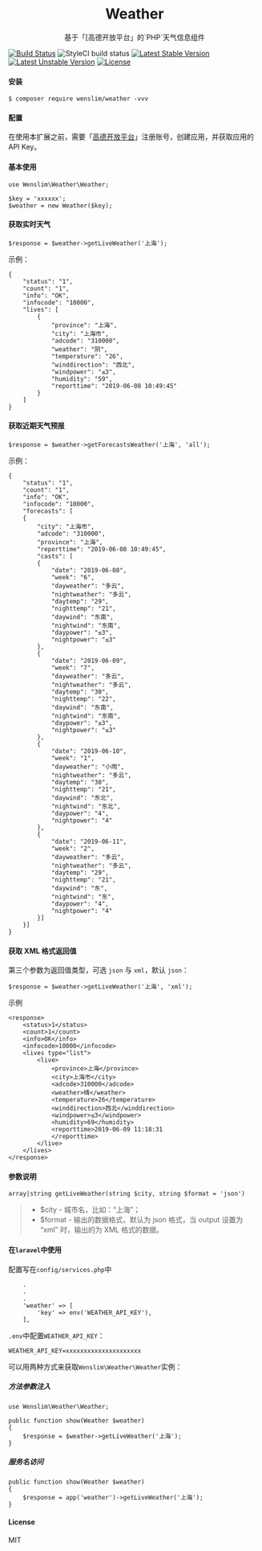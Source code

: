 <h1 align="center">Weather</h1>
<p align="center">
基于「[高德开放平台」的`PHP`天气信息组件
</p>

[![Build Status](https://travis-ci.org/wenslim/weather.svg?branch=master)](https://travis-ci.org/wenslim/weather)
![StyleCI build status](https://github.styleci.io/repos/190960988/shield)
[![Latest Stable Version](https://poser.pugx.org/wenslim/weather/v/stable)](https://packagist.org/packages/wenslim/weather)
[![Latest Unstable Version](https://poser.pugx.org/wenslim/weather/v/unstable)](https://packagist.org/packages/wenslim/weather)
[![License](https://poser.pugx.org/wenslim/weather/license)](https://packagist.org/packages/wenslim/weather)

#### 安装
```
$ composer require wenslim/weather -vvv
```
#### 配置
在使用本扩展之前，需要「[高德开放平台](https://lbs.amap.com/dev/index)」注册账号，创建应用，并获取应用的 API Key。
#### 基本使用
```
use Wenslim\Weather\Weather;

$key = 'xxxxxx';
$weather = new Weather($key);
```
#### 获取实时天气
```
$response = $weather->getLiveWeather('上海');
```
示例：
```
{
    "status": "1",
    "count": "1",
    "info": "OK",
    "infocode": "10000",
    "lives": [
        {
            "province": "上海",
            "city": "上海市",
            "adcode": "310000",
            "weather": "阴",
            "temperature": "26",
            "winddirection": "西北",
            "windpower": "≤3",
            "humidity": "59",
            "reporttime": "2019-06-08 10:49:45"
        }
    ]
}
```
#### 获取近期天气预报
```
$response = $weather->getForecastsWeather('上海', 'all');
```
示例：
```
{
    "status": "1",
    "count": "1",
    "info": "OK",
    "infocode": "10000",
    "forecasts": [
    {
        "city": "上海市",
        "adcode": "310000",
        "province": "上海",
        "reporttime": "2019-06-08 10:49:45",
        "casts": [
        {
            "date": "2019-06-08",
            "week": "6",
            "dayweather": "多云",
            "nightweather": "多云",
            "daytemp": "29",
            "nighttemp": "21",
            "daywind": "东南",
            "nightwind": "东南",
            "daypower": "≤3",
            "nightpower": "≤3"
        },
        {
            "date": "2019-06-09",
            "week": "7",
            "dayweather": "多云",
            "nightweather": "多云",
            "daytemp": "30",
            "nighttemp": "22",
            "daywind": "东南",
            "nightwind": "东南",
            "daypower": "≤3",
            "nightpower": "≤3"
        },
        {
            "date": "2019-06-10",
            "week": "1",
            "dayweather": "小雨",
            "nightweather": "多云",
            "daytemp": "30",
            "nighttemp": "21",
            "daywind": "东北",
            "nightwind": "东北",
            "daypower": "4",
            "nightpower": "4"
        },
        {
            "date": "2019-06-11",
            "week": "2",
            "dayweather": "多云",
            "nightweather": "多云",
            "daytemp": "29",
            "nighttemp": "21",
            "daywind": "东",
            "nightwind": "东",
            "daypower": "4",
            "nightpower": "4"
        }]
    }]
}
```
#### 获取 XML 格式返回值
第三个参数为返回值类型，可选 `json` 与 `xml`，默认 `json`：
```
$response = $weather->getLiveWeather('上海', 'xml');
```
示例
```
<response>
    <status>1</status>
    <count>1</count>
    <info>OK</info>
    <infocode>10000</infocode>
    <lives type="list">
        <live>
            <province>上海</province>
            <city>上海市</city>
            <adcode>310000</adcode>
            <weather>晴</weather>
            <temperature>26</temperature>
            <winddirection>西北</winddirection>
            <windpower>≤3</windpower>
            <humidity>69</humidity>
            <reporttime>2019-06-09 11:18:31
            </reporttime>
        </live>
    </lives>
</response>
```
#### 参数说明
```
array|string getLiveWeather(string $city, string $format = 'json')
```
> - $city - 城市名，比如：“上海”；
> - $format - 输出的数据格式，默认为 json 格式，当 output 设置为 “xml” 时，输出的为 XML 格式的数据。
#### 在`laravel`中使用
配置写在`config/services.php`中
```
    .
    .
    .
    'weather' => [
        'key' => env('WEATHER_API_KEY'),
    ],
```
`.env`中配置`WEATHER_API_KEY`：
```
WEATHER_API_KEY=xxxxxxxxxxxxxxxxxxxxx
```
可以用两种方式来获取`Wenslim\Weather\Weather`实例：
##### 方法参数注入
```
use Wenslim\Weather\Weather;

public function show(Weather $weather)
{
    $response = $weather->getLiveWeather('上海');
}
```
##### 服务名访问
```
public function show(Weather $weather)
{
    $response = app('weather')->getLiveWeather('上海');
}
```
#### License
MIT